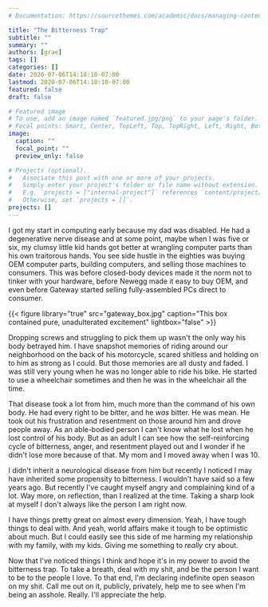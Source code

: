 ```yaml
---
# Documentation: https://sourcethemes.com/academic/docs/managing-content/

title: "The Bitterness Trap"
subtitle: ""
summary: ""
authors: [grae]
tags: []
categories: []
date: 2020-07-06T14:18:10-07:00
lastmod: 2020-07-06T14:18:10-07:00
featured: false
draft: false

# Featured image
# To use, add an image named `featured.jpg/png` to your page's folder.
# Focal points: Smart, Center, TopLeft, Top, TopRight, Left, Right, BottomLeft, Bottom, BottomRight.
image:
  caption: ""
  focal_point: ""
  preview_only: false

# Projects (optional).
#   Associate this post with one or more of your projects.
#   Simply enter your project's folder or file name without extension.
#   E.g. `projects = ["internal-project"]` references `content/project/deep-learning/index.md`.
#   Otherwise, set `projects = []`.
projects: []
---
```


I got my start in computing early because my dad was disabled. He had a degenerative nerve disease and at some point, maybe when I was five or six, my clumsy little kid hands got better at wrangling computer parts than his own traitorous hands. You see side hustle in the eighties was buying OEM computer parts, building computers, and selling those machines to consumers. This was before closed-body devices made it the norm not to tinker with your hardware, before Newegg made it easy to buy OEM, and even before Gateway started selling fully-assembled PCs direct to consumer.

{{< figure library="true" src="gateway_box.jpg" caption="This box contained pure, unadulterated excitement" lightbox="false" >}}

Dropping screws and struggling to pick them up wasn't the only way his body betrayed him. I have snapshot memories of riding around our neighborhood on the back of his motorcycle, scared shitless and holding on to him as strong as I could. But those memories are all dusty and faded. I was still very young when he was no longer able to ride his bike. He started to use a wheelchair sometimes and then he was in the wheelchair all the time.

That disease took a lot from him, much more than the command of his own body. He had every right to be bitter, and he _was_ bitter. He was mean. He took out his frustration and resentment on those around him and drove people away. As an able-bodied person I can't know what he lost when he lost control of his body. But as an adult I can see how the self-reinforcing cycle of bitterness, anger, and resentment played out and I wonder if he didn't lose more because of that. My mom and I moved away when I was 10.

I didn't inherit a neurological disease from him but recently I noticed I may have inherited some propensity to bitterness. I wouldn't have said so a few years ago. But recently I've caught myself angry and complaining kind of a lot. Way more, on reflection, than I realized at the time. Taking a sharp look at myself I don't always like the person I am right now.

I have things pretty great on almost every dimension. Yeah, I have tough things to deal with. And yeah, world affairs make it tough to be optimistic about much. But I could easily see this side of me harming my relationship with my family, with my kids. Giving me something to _really_ cry about.

Now that I've noticed things I think and hope it's in my power to avoid the bitterness trap. To take a breath, deal with my shit, and be the person I want to be to the people I love. To that end, I'm declaring indefinite open season on my shit. Call me out on it, publicly, privately, help me to see when I'm being an asshole. Really. I'll appreciate the help.
